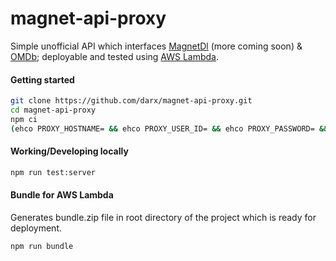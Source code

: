 # magnet-api-proxy

Simple unofficial API which interfaces [MagnetDl](https://www.magnetdl.com/) (more coming soon) & [OMDb](https://www.omdbapi.com/); deployable and tested using [AWS Lambda](https://docs.aws.amazon.com/lambda/latest/dg/welcome.html).

#### Getting started

```bash
git clone https://github.com/darx/magnet-api-proxy.git
cd magnet-api-proxy
npm ci
(ehco PROXY_HOSTNAME= && ehco PROXY_USER_ID= && ehco PROXY_PASSWORD= && ehco OMDB_API= && echo OMDB_HOSTNAME= && ehco HOSTNAME_MAGNETDL= && ehco AWS_REGION= && ehco AWS_ACCESSKEYID= && ehco AWS_SECRETACCESSKEYID= && ehco AWS_S3_CACHE_BUCKET=) > .env
```

#### Working/Developing locally

```bash
npm run test:server
```

#### Bundle for AWS Lambda

Generates bundle.zip file in root directory of the project which is ready for deployment.

```bash
npm run bundle
```
